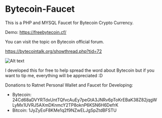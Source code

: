 # Bytecoin-Faucet

This is a PHP and MYSQL Faucet for Bytecoin Crypto Currency.

Demo: https://freebytecoin.cf/

You can visit the topic on Bytecoin official forum.

https://bytecointalk.org/showthread.php?tid=72

![Alt text](https://freebytecoin.cf/made-in-mexico.jpg?raw=true "Made in Mexico")


I developed this for free to help spread the word about Bytecoin but if you want to tip me, everything will be appreciated :D

Donations to Ratnet Personal Wallet and Faucet for Developing:

* Bytecoin: 24Cd68aDVYRTdxUntTQfvcAuEy7peGtA3JNRv6pToKrEBaK38Z82jqgWLyMx1UVRJ5AXmDKnmcY2TP8oknP6KSN6H6DefrK
* Bitcoin: 1JyZyEoF8KMe1q2f9NZwELJgSpZtdBFSTU

